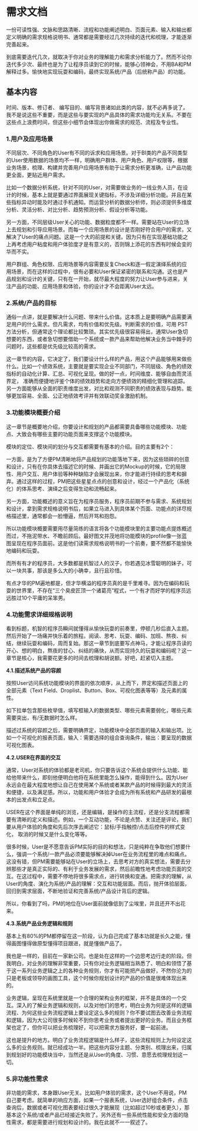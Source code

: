 # 需求文档

一份可读性强、文脉和思路清晰、流程和功能阐述明白、页面元素、输入和输出都定义明确的需求规格说明书、通常都是需要经过几次持续的迭代和梳理，才能逐渐完善起来。

到底需要迭代几次，就取决于你对业务的理解能力和需求分析能力了。然而不论你迭代多少次、最终也是为了让程序员读到它的时候，能够心领神会，不用BA和PM解释过多。愉快地实现玩耍和编码，最终实现系统/产品（后统称产品）的功能。

## 基本内容

时间、版本、修订者、 编写目的、编写背景诸如此类的内容，就不必再多说了。我不是说这些不重要，而是这些与要实现的产品具体的需求功能均无关系。不要在这些点上浪费时间，但这些小细节会体现出你做需求的规范、流程及专业性。

### **1.用户及应用场景**

不同层次、不同角色的User有不同的诉求和应用场景。对于BI类的产品不同类型的User使用数据的场景均不一样，明确用户群体、用户角色、用户权限等，根据业务场景，梳理、构建并完善用户应用场景有助于让需求分析更准确，让产品功能更全面，更贴近用户需求。

比如一个数据分析系统，针对不同的User，对需要做业务的一线业务人员，在设计的时候，基本上就是要通过界面展现关键指标，不涉及详细分析功能。并且在某些指标异动时能及时通过手机通知。而运营分析的数据分析师，则必须提供多维度分析、灵活分析、对比分析、趋势预测分析、假设分析等功能。

另一方面，不同层级User关心的功能、数据粒度都不一样。需要站在User的立场上去规划和引导应用场景。而每一个应用场景的设计是否刚好符合用户的需求，又解决了User的痛点问题。这是一个大的前提和关键。因为只有在实现基础功能之上再考虑用户粘度和用户体验度才是有意义的，否则锦上添花的东西有时候会变的华而不实。

用户群组、角色权限、应用场景等内容需要反复Check和逐一假定演绎系统的应用场景，而在这样的过程中，很有必要和User保证紧密的联系和沟通。这也是产品规划和设计的关键，只有在一开始，就尽最大程度的努力让User参与进来，关注产品的功能、应用场景和体验，你的设计才不会距离User太远。

### **2.系统/产品的目标**

通俗一点讲，就是要解决什么问题、带来什么价值。这本质上是要明确产品需要满足用户的什么需求。但凡需求，均有价值和优先级。判断需求的价值，可用 PST方法分析，但通常这个理论都比较繁琐。其实优先级很容易得出，通常User急切想要的东西，或者急切想要借助一个系统或一款产品来帮助他解决业务当中棘手的问题时，这些都是优先级比较高的需求。

这一章节的内容，它决定了，我们要设计什么样的产品，用这个产品能够用来做些什么。比如一个绩效系统，主要就是要实现企业不同部门，不同层级、角色的绩效指标的自动化计算、汇总、可视化呈现。做的好一点，时间维度、能够自由而灵活界定， 准确而便捷地评鉴个体的绩效趋势和走向方便绩效的精细化管理和追踪。另一方面能够从全面的职责维度出发，对比和观测不同职责的绩效表现与趋势。能够更加容易、全面、公正地绩效考评并有效联动奖金激励机制。

### **3.功能模块概要介绍**

这一章节是概要地介绍，你要设计和规划的产品都需要具备哪些功能模块、功能点、大致会有哪些主要的功能页面来支撑这个功能模块。

模块的定位、模块间的划分与交互都需要有基本的介绍。目的主要有2个：

一方面，是为了方便PM清晰地将产品规划的功能落地下来，因为这些琐碎的创意和设计，只有在你具体去描述它的时候、并画出它的Mockup的时候，它的局限性、用户交互、用户体验等种种缺陷才会展现出来，你才能进行持续的思考和摒弃。通过这样的过程，PM把这些星星点点的创意和设计，经过一个产品化（系统化）的体系思考、演绎之后变得生动和流畅起来。

另一方面，功能概述的意义旨在为程序员服务，程序员前期不参与需求、系统规划和设计，拿到需求规格说明书后，如果立马进入到具体某个页面、功能点的详尽规格描述里，通常都会一脸懵逼，然后开骂和抱怨。

所以功能模块概要需要用尽量简练的语言将各个功能模块里的主要功能点提炼概述而过，不拖泥带水、不瞻前顾后。最好图文并茂地将功能模块的profile像一张蓝图呈现在程序员面前。这是他们读需求规格说明书的一个前奏，要不然都不能愉快地编码和玩耍。

而所有有才的程序员，大多数都是机智过人的汉子，你若遇见冰雪聪明的妹子，可以一块共事，那该是多么大的小确幸，且行且珍惜。

有点才华的PM遍地都是，但才华横溢的程序员真的是千里难寻。因为在编码和玩耍的世界里，不存在“三个臭皮匠顶一个诸葛亮”程式，一个有才而好学的程序员远远胜过10个平庸的呆笨男。

### **4.功能需求详细规格说明**

看到标题，机智的程序员瞬间就懂得从愉快玩耍的前奏里，停顿几秒后直入主题。然后开始了一场痛并快乐着的旅程。阅读、思考、玩耍、编码、加班、熬夜、纠结，继续玩耍和编码，周而复始。那这一章节到底要写点神马，才能让程序员读的开心、想的明白，熬夜的甘心、纠结的痛快，从而实现持久的玩耍和编码呢？这一章节是核心，我需要花更多的时间去梳理和胡说额。好吧，赶紧切入主题。

**4.1.描述系统产品的容颜**

按照User访问系统功能模块的界面的依次顺序，从上而下，界定和描述页面上的全部元素（Text Field、Droplist、Button、Box、可视化图表等等）及元素的属性。

如下拉单包含那些枚举值，填写框输入的数据类型、哪些元素需要弱化，哪些元素需要突出，有/无数据时怎么样。

描述过系统的容颜之后，需要明确界定，功能模块中全部页面的输入和输出项。比如一个可视化的报表页面，输入：需要选择的组合查询条件，输出：要呈现的数据可视化图表。

**4.2.USER在界面的交互**

通常，User对系统的体验都是老司机，你只要告诉这个系统会提供什么功能、能给他带来什么，即刻他便明白他将在系统里能怎么操作，能得到什么。因为User永远会在最大程度地想让自己在使用某个系统或者某款产品的时候得到最大的灵活和便捷，以及满足感。所以，功能和用户体验才会成为所有系统和产品研发的最根本的出发点和立足点。

USER在这个界面是单纯的浏览，还是编辑，是操作的主流程，还是分支流程都需要有清晰的定义和描述。例如，一个互动功能，不论是点赞、关注还是评论，我们要从用户体验的角度和先后次序去阐述它：鼠标/手指触控/点击后控件的样式变化， 取消的时候又是什么变化等等。

很多时候，User是不愿意告诉PM实际的目的和想法，只是纯粹在争取他们想要什么，强调一个系统/一款产品必须要能够解决掉User在业务流程里的难点和痛点。这没有错，但PM需要能够站在User的立场上，去思考对方的真实想法，需要去分辨那些才是真正实际的、有利于业务发展的需求，然后前瞻性地考虑功能页面的交互。在这过程中，需要不停地将很多需求点，进行转换和变通。把需求的理解，从User的角度、演化为系统/产品的理解：交互和功能层面。而后，抛开体验层面，回归到需求层面，不断地验证和完善系统/产品设计背后的逻辑。

所以，你看到了吗，PM的地位在User面前就像低到了尘埃里，并且还开不出花来。

**4.3.系统产品业务逻辑和规则**

基本上有80%的PM都停留在这一阶段，认为自己完成了基本功就是长久之能，懂得画图懂得做原型懂得项目跟进，就是懂做产品了。

我也是一样的，目前在一家新公司。也是处在这样的一个边思考边行走的阶段。但我明白，对业务的理解非常重要，只有你对业务逻辑相当熟悉了、明白和领悟了基于这一系列业务逻辑之上的各种业务规则，你才有可能把产品做好，不然你沦为的只是老板或领导的画图工具，这个时候你规划设计的产品的价值是很难体现出来的。

业务逻辑，呈现在系统里就是一个合理的架构业务的框架，并不是具体的一个交互。深入的了解业务逻辑和规则，以及对他们的思考，明白业务为何是这样的逻辑流程、为何这些业务流程逻辑上要设定这么多的规则？你不要试图去改善业务流程和逻辑，因为大公司很多时候轮不到你思考业务或者提出更好的业务。而且业务框架也定了，但你可以把业务梳理好，可以把需求方服务好，要一起前进。

这也是提升的地方。明白了业务流程逻辑是什么样子，这些流程规则上为何设定这么多的业务规则。就已经成功一半。把这些内容分主题、分类别、梳理出来，归属到规划好的功能模块当中，当然还是从User的角度、习惯、意愿去梳理规划这一切。

### **5.非功能性需求**

非功能的需求，本身跟User无关。比如用户体验的需求，这个User不用说，PM自己要考虑。就简单的响应方面，如果一个报表系统，User选好组合条件，点击查询后，数据或者可视化图表要经过很久才能展现（比如超过10秒或者更久），那基本这个系统/或者产品已经接近失败了。另外还有一些系统性能和安全方面的隐性需求，都是需要进行规划和设计的。我在此就不一一叙述了。